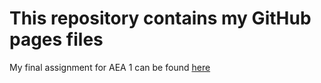 # This repository contains my GitHub pages files

My final assignment for AEA 1 can be found [here](https://joostbouten.github.io/AEA_Joost_Twan.html)
